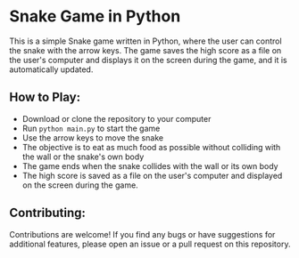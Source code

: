 # Snake Game in Python

This is a simple Snake game written in Python, where the user can control the snake with the arrow keys. The game saves the high score as a file on the user's computer and displays it on the screen during the game, and it is automatically updated.

## How to Play:
- Download or clone the repository to your computer
- Run `python main.py` to start the game
- Use the arrow keys to move the snake
- The objective is to eat as much food as possible without colliding with the wall or the snake's own body
- The game ends when the snake collides with the wall or its own body
- The high score is saved as a file on the user's computer and displayed on the screen during the game.

## Contributing:
Contributions are welcome! If you find any bugs or have suggestions for additional features, please open an issue or a pull request on this repository.
